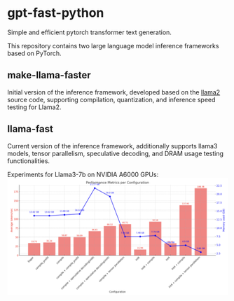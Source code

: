 # gpt-fast-python
Simple and efficient pytorch transformer text generation.

This repository contains two large language model inference frameworks based on PyTorch.
## make-llama-faster
Initial version of the inference framework, developed based on the [llama2](https://github.com/facebookresearch/llama)  source code, supporting compilation, quantization, and inference speed testing for Llama2.
## llama-fast
Current version of the inference framework, additionally supports llama3 models, tensor parallelism, speculative decoding, and DRAM usage testing functionalities.

Experiments for Llama3-7b on NVIDIA A6000 GPUs:
![llama3_7b_a6000](llama3_7b_a6000.png)